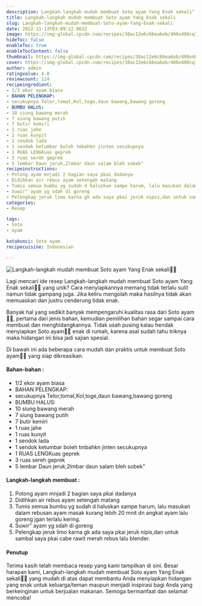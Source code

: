 ```yaml
---
description: Langkah-langkah mudah membuat Soto ayam Yang Enak sekali"
title: Langkah-langkah mudah membuat Soto ayam Yang Enak sekali
slug: Langkah-langkah-mudah-membuat-Soto-ayam-Yang-Enak-sekali
date: 2022-11-13T03:09:12.063Z
image: https://img-global.cpcdn.com/recipes/38ac12e6c66ea6eb/400x400cq70/photo.jpg
hideToc: false
enableToc: true
enableTocContent: false
thumbnail: https://img-global.cpcdn.com/recipes/38ac12e6c66ea6eb/400x400cq70/photo.jpg
cover: https://img-global.cpcdn.com/recipes/38ac12e6c66ea6eb/400x400cq70/photo.jpg
author: admin
ratingvalue: 4.8
reviewcount: 124
recipeingredient:
- 1/2 ekor ayam biasa
- BAHAN PELENGKAP:
- secukupnya Telor,tomat,Kol,toge,daun bawang,bawang goreng
- BUMBU HALUS:
- 10 siung bawang merah
- 7 siung bawang putih
- 7 butir kemiri
- 1 ruas jahe
- 1 ruas kunyit
- 1 sendok lada
- 1 sendok ketumbar boleh tmbahkn jinten secukupnya
- 1 RUAS LENGKuas geprek
- 3 ruas sereh geprek
- 5 lembar Daun jeruk,2lmbar daun salam bleh sobek"
recipeinstructions:
- Potong ayam mnjadi 2 bagian saya pkai dadanya
- Didihkan air rebus ayam setengah matang
- Tumis semua bumbu yg sudah d haluskan sampe harum, lalu masukan dalam rebusan ayam masak kurang lebih 20 mnit dn angkat ayam lalu goreng jgan terlalu kering.
- Suwir" ayam yg sdah di goreng
- Pelengkap jeruk limo karna gk ada saya pkai jeruk nipis,dan untuk sambal saya pkai cabe rawit merah rebus lalu blender.
categories:
- Resep

tags:
- Soto
- ayam

katakunci: Soto ayam
recipecuisine: Indonesian

---
```


![Langkah-langkah mudah membuat Soto ayam Yang Enak sekali👩‍🍳](https://img-global.cpcdn.com/recipes/38ac12e6c66ea6eb/400x400cq70/photo.jpg)

Lagi mencari ide resep Langkah-langkah mudah membuat Soto ayam Yang Enak sekali👩‍🍳 yang unik? Cara menyiapkannya memang tidak terlalu sulit namun tidak gampang juga. Jika keliru mengolah maka hasilnya tidak akan memuaskan dan justru cenderung tidak enak.

Banyak hal yang sedikit banyak mempengaruhi kualitas rasa dari Soto ayam👩‍🍳, pertama dari jenis bahan, kemudian pemilihan bahan segar sampai cara membuat dan menghidangkannya. Tidak usah pusing kalau hendak menyiapkan Soto ayam👩‍🍳 enak di rumah, karena asal sudah tahu triknya maka hidangan ini bisa jadi sajian spesial.

Di bawah ini ada beberapa cara mudah dan praktis untuk membuat Soto ayam👩‍🍳 yang siap dikreasikan.

<!--inarticleads1-->

#### Bahan-bahan :

- 1/2 ekor ayam biasa
- BAHAN PELENGKAP:
- secukupnya Telor,tomat,Kol,toge,daun bawang,bawang goreng
- BUMBU HALUS:
- 10 siung bawang merah
- 7 siung bawang putih
- 7 butir kemiri
- 1 ruas jahe
- 1 ruas kunyit
- 1 sendok lada
- 1 sendok ketumbar boleh tmbahkn jinten secukupnya
- 1 RUAS LENGKuas geprek
- 3 ruas sereh geprek
- 5 lembar Daun jeruk,2lmbar daun salam bleh sobek"

<!--inarticleads2-->

#### Langkah-langkah membuat :

1. Potong ayam mnjadi 2 bagian saya pkai dadanya
1. Didihkan air rebus ayam setengah matang
1. Tumis semua bumbu yg sudah d haluskan sampe harum, lalu masukan dalam rebusan ayam masak kurang lebih 20 mnit dn angkat ayam lalu goreng jgan terlalu kering.
1. Suwir" ayam yg sdah di goreng
1. Pelengkap jeruk limo karna gk ada saya pkai jeruk nipis,dan untuk sambal saya pkai cabe rawit merah rebus lalu blender.

#### Penutup

Terima kasih telah membaca resep yang kami tampilkan di sini. Besar harapan kami, Langkah-langkah mudah membuat Soto ayam Yang Enak sekali👩‍🍳 yang mudah di atas dapat membantu Anda menyiapkan hidangan yang enak untuk keluarga/teman maupun menjadi inspirasi bagi Anda yang berkeinginan untuk berjualan makanan. Semoga bermanfaat dan selamat mencoba!